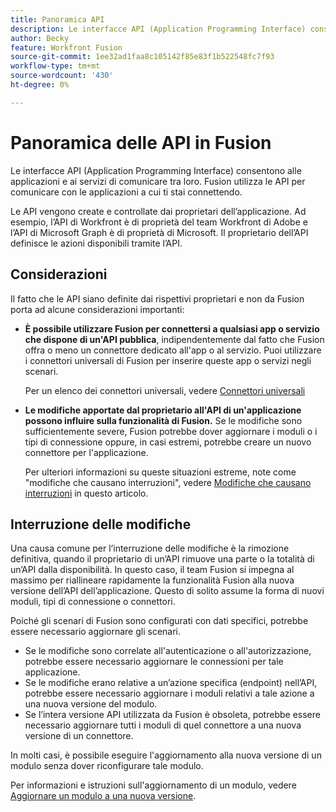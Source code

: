 ```yaml
---
title: Panoramica API
description: Le interfacce API (Application Programming Interface) consentono alle applicazioni e ai servizi di comunicare tra loro. Fusion utilizza le API per comunicare con l’applicazione a cui ti stai connettendo. Ogni applicazione ha un’API separata.
author: Becky
feature: Workfront Fusion
source-git-commit: 1ee32ad1faa8c105142f85e83f1b522548fc7f93
workflow-type: tm+mt
source-wordcount: '430'
ht-degree: 0%

---
```


# Panoramica delle API in Fusion

<!--Add me to TOCs-->

Le interfacce API (Application Programming Interface) consentono alle applicazioni e ai servizi di comunicare tra loro. Fusion utilizza le API per comunicare con le applicazioni a cui ti stai connettendo.

Le API vengono create e controllate dai proprietari dell’applicazione. Ad esempio, l’API di Workfront è di proprietà del team Workfront di Adobe e l’API di Microsoft Graph è di proprietà di Microsoft. Il proprietario dell’API definisce le azioni disponibili tramite l’API.

## Considerazioni

Il fatto che le API siano definite dai rispettivi proprietari e non da Fusion porta ad alcune considerazioni importanti:

* **È possibile utilizzare Fusion per connettersi a qualsiasi app o servizio che dispone di un&#39;API pubblica**, indipendentemente dal fatto che Fusion offra o meno un connettore dedicato all&#39;app o al servizio. Puoi utilizzare i connettori universali di Fusion per inserire queste app o servizi negli scenari.

  Per un elenco dei connettori universali, vedere [Connettori universali](/help/workfront-fusion/references/apps-and-modules/apps-and-modules-toc.md#universal-connectors)

* **Le modifiche apportate dal proprietario all&#39;API di un&#39;applicazione possono influire sulla funzionalità di Fusion.** Se le modifiche sono sufficientemente severe, Fusion potrebbe dover aggiornare i moduli o i tipi di connessione oppure, in casi estremi, potrebbe creare un nuovo connettore per l&#39;applicazione.

  Per ulteriori informazioni su queste situazioni estreme, note come &quot;modifiche che causano interruzioni&quot;, vedere [Modifiche che causano interruzioni](#breaking-changes) in questo articolo.


## Interruzione delle modifiche

Una causa comune per l’interruzione delle modifiche è la rimozione definitiva, quando il proprietario di un’API rimuove una parte o la totalità di un’API dalla disponibilità. In questo caso, il team Fusion si impegna al massimo per riallineare rapidamente la funzionalità Fusion alla nuova versione dell’API dell’applicazione. Questo di solito assume la forma di nuovi moduli, tipi di connessione o connettori.

Poiché gli scenari di Fusion sono configurati con dati specifici, potrebbe essere necessario aggiornare gli scenari.

* Se le modifiche sono correlate all&#39;autenticazione o all&#39;autorizzazione, potrebbe essere necessario aggiornare le connessioni per tale applicazione.
* Se le modifiche erano relative a un’azione specifica (endpoint) nell’API, potrebbe essere necessario aggiornare i moduli relativi a tale azione a una nuova versione del modulo.
* Se l’intera versione API utilizzata da Fusion è obsoleta, potrebbe essere necessario aggiornare tutti i moduli di quel connettore a una nuova versione di un connettore.

In molti casi, è possibile eseguire l&#39;aggiornamento alla nuova versione di un modulo senza dover riconfigurare tale modulo.

Per informazioni e istruzioni sull&#39;aggiornamento di un modulo, vedere [Aggiornare un modulo a una nuova versione](/help/workfront-fusion/manage-scenarios/update-module-to-new-version.md).
